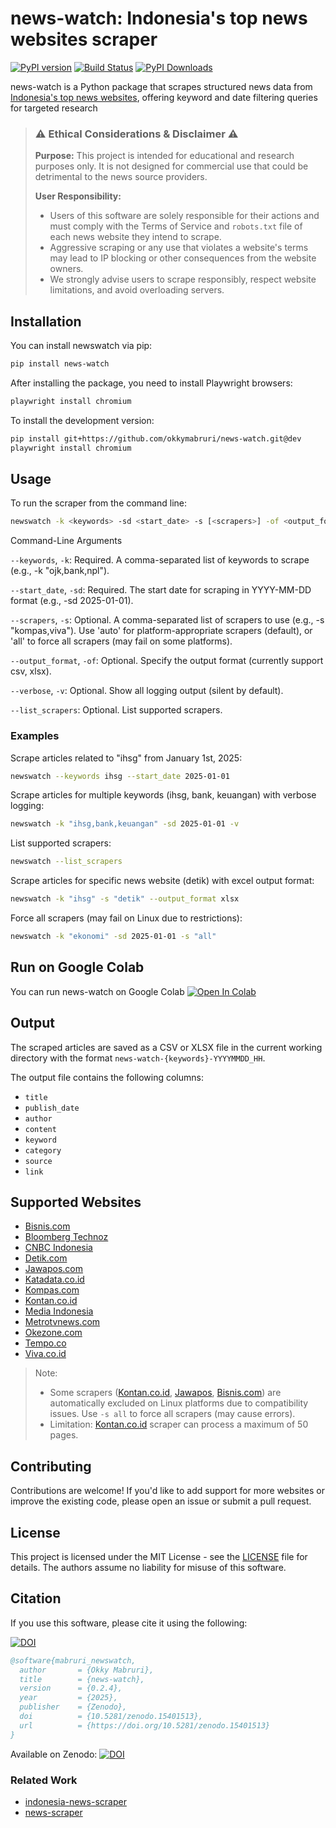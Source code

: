# news-watch: Indonesia's top news websites scraper

[![PyPI version](https://badge.fury.io/py/news-watch.svg)](https://badge.fury.io/py/news-watch)
[![Build Status](https://github.com/okkymabruri/news-watch/actions/workflows/test.yml/badge.svg)](https://github.com/okkymabruri/news-watch/actions)
[![PyPI Downloads](https://static.pepy.tech/badge/news-watch)](https://pepy.tech/projects/news-watch)


news-watch is a Python package that scrapes structured news data from [Indonesia's top news websites](#supported-websites), offering keyword and date filtering queries for targeted research


> ### ⚠️ Ethical Considerations & Disclaimer ⚠️
> **Purpose:** This project is intended for educational and research purposes only. It is not designed for commercial use that could be detrimental to the news source providers.
> 
> **User Responsibility:**
> - Users of this software are solely responsible for their actions and must comply with the Terms of Service and `robots.txt` file of each news website they intend to scrape.
> - Aggressive scraping or any use that violates a website's terms may lead to IP blocking or other consequences from the website owners.
> - We strongly advise users to scrape responsibly, respect website limitations, and avoid overloading servers.


## Installation

You can install newswatch via pip:

```bash
pip install news-watch
```

After installing the package, you need to install Playwright browsers:

```bash
playwright install chromium
```

To install the development version:

```bash
pip install git+https://github.com/okkymabruri/news-watch.git@dev
playwright install chromium
```

## Usage

To run the scraper from the command line:

```bash
newswatch -k <keywords> -sd <start_date> -s [<scrapers>] -of <output_format> -v
```
Command-Line Arguments

`--keywords`, `-k`: Required. A comma-separated list of keywords to scrape (e.g., -k "ojk,bank,npl").

`--start_date`, `-sd`: Required. The start date for scraping in YYYY-MM-DD format (e.g., -sd 2025-01-01).

`--scrapers`, `-s`: Optional. A comma-separated list of scrapers to use (e.g., -s "kompas,viva"). Use 'auto' for platform-appropriate scrapers (default), or 'all' to force all scrapers (may fail on some platforms).

`--output_format`, `-of`: Optional. Specify the output format (currently support csv, xlsx).

`--verbose`, `-v`: Optional. Show all logging output (silent by default).

`--list_scrapers`: Optional. List supported scrapers.


### Examples

Scrape articles related to "ihsg" from January 1st, 2025:

```bash
newswatch --keywords ihsg --start_date 2025-01-01
```

Scrape articles for multiple keywords (ihsg, bank, keuangan) with verbose logging:

```bash
newswatch -k "ihsg,bank,keuangan" -sd 2025-01-01 -v
```

List supported scrapers:

```bash
newswatch --list_scrapers
```

Scrape articles for specific news website (detik) with excel output format:

```bash
newswatch -k "ihsg" -s "detik" --output_format xlsx
```

Force all scrapers (may fail on Linux due to restrictions):

```bash
newswatch -k "ekonomi" -sd 2025-01-01 -s "all"
```

## Run on Google Colab

You can run news-watch on Google Colab [![Open In Colab](https://colab.research.google.com/assets/colab-badge.svg)](https://colab.research.google.com/github/okkymabruri/news-watch/blob/main/notebook/run-newswatch-on-colab.ipynb)

## Output

The scraped articles are saved as a CSV or XLSX file in the current working directory with the format `news-watch-{keywords}-YYYYMMDD_HH`.

The output file contains the following columns:

- `title`
- `publish_date`
- `author`
- `content`
- `keyword`
- `category`
- `source`
- `link`

## Supported Websites

- [Bisnis.com](https://www.bisnis.com/)
- [Bloomberg Technoz](https://www.bloombergtechnoz.com/)
- [CNBC Indonesia](https://www.cnbcindonesia.com/)
- [Detik.com](https://www.detik.com/)
- [Jawapos.com](https://www.jawapos.com/)
- [Katadata.co.id](https://katadata.co.id/)
- [Kompas.com](https://www.kompas.com/)
- [Kontan.co.id](https://www.kontan.co.id/)
- [Media Indonesia](https://mediaindonesia.com/)
- [Metrotvnews.com](https://metrotvnews.com/)
- [Okezone.com](https://www.okezone.com/)
- [Tempo.co](https://www.tempo.co/)
- [Viva.co.id](https://www.viva.co.id/)


> Note:
> - Some scrapers ([Kontan.co.id](https://www.kontan.co.id/), [Jawapos](https://www.jawapos.com/), [Bisnis.com](https://www.bisnis.com/)) are automatically excluded on Linux platforms due to compatibility issues. Use `-s all` to force all scrapers (may cause errors).
> - Limitation: [Kontan.co.id](https://www.kontan.co.id/) scraper can process a maximum of 50 pages.

## Contributing

Contributions are welcome! If you'd like to add support for more websites or improve the existing code, please open an issue or submit a pull request.

## License

This project is licensed under the MIT License - see the [LICENSE](LICENSE) file for details. The authors assume no liability for misuse of this software.


## Citation

If you use this software, please cite it using the following:

[![DOI](https://zenodo.org/badge/DOI/10.5281/zenodo.15401513.svg)](https://doi.org/10.5281/zenodo.15401513)

```bibtex
@software{mabruri_newswatch,
  author       = {Okky Mabruri},
  title        = {news-watch},
  version      = {0.2.4},
  year         = {2025},
  publisher    = {Zenodo},
  doi          = {10.5281/zenodo.15401513},
  url          = {https://doi.org/10.5281/zenodo.15401513}
}
```

Available on Zenodo: [![DOI](https://zenodo.org/badge/DOI/10.5281/zenodo.15401513.svg)](https://doi.org/10.5281/zenodo.15401513)

### Related Work
* [indonesia-news-scraper](https://github.com/theyudhiztira/indonesia-news-scraper)
* [news-scraper](https://github.com/binsarjr/news-scraper)
